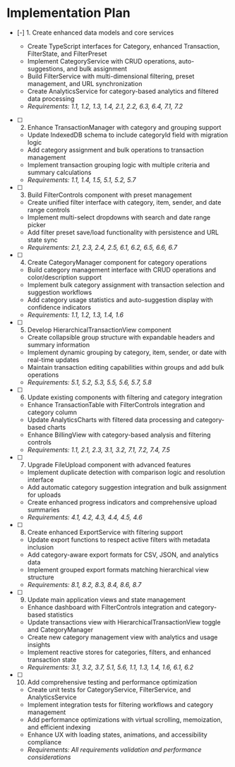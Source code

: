 # Implementation Plan

- [-] 1. Create enhanced data models and core services






  - Create TypeScript interfaces for Category, enhanced Transaction, FilterState, and FilterPreset
  - Implement CategoryService with CRUD operations, auto-suggestions, and bulk assignment
  - Build FilterService with multi-dimensional filtering, preset management, and URL synchronization
  - Create AnalyticsService for category-based analytics and filtered data processing
  - _Requirements: 1.1, 1.2, 1.3, 1.4, 2.1, 2.2, 6.3, 6.4, 7.1, 7.2_

- [ ] 2. Enhance TransactionManager with category and grouping support
  - Update IndexedDB schema to include categoryId field with migration logic
  - Add category assignment and bulk operations to transaction management
  - Implement transaction grouping logic with multiple criteria and summary calculations
  - _Requirements: 1.1, 1.4, 1.5, 5.1, 5.2, 5.7_

- [ ] 3. Build FilterControls component with preset management
  - Create unified filter interface with category, item, sender, and date range controls
  - Implement multi-select dropdowns with search and date range picker
  - Add filter preset save/load functionality with persistence and URL state sync
  - _Requirements: 2.1, 2.3, 2.4, 2.5, 6.1, 6.2, 6.5, 6.6, 6.7_

- [ ] 4. Create CategoryManager component for category operations
  - Build category management interface with CRUD operations and color/description support
  - Implement bulk category assignment with transaction selection and suggestion workflows
  - Add category usage statistics and auto-suggestion display with confidence indicators
  - _Requirements: 1.1, 1.2, 1.3, 1.4, 1.6_

- [ ] 5. Develop HierarchicalTransactionView component
  - Create collapsible group structure with expandable headers and summary information
  - Implement dynamic grouping by category, item, sender, or date with real-time updates
  - Maintain transaction editing capabilities within groups and add bulk operations
  - _Requirements: 5.1, 5.2, 5.3, 5.5, 5.6, 5.7, 5.8_

- [ ] 6. Update existing components with filtering and category integration
  - Enhance TransactionTable with FilterControls integration and category column
  - Update AnalyticsCharts with filtered data processing and category-based charts
  - Enhance BillingView with category-based analysis and filtering controls
  - _Requirements: 1.1, 2.1, 2.3, 3.1, 3.2, 7.1, 7.2, 7.4, 7.5_

- [ ] 7. Upgrade FileUpload component with advanced features
  - Implement duplicate detection with comparison logic and resolution interface
  - Add automatic category suggestion integration and bulk assignment for uploads
  - Create enhanced progress indicators and comprehensive upload summaries
  - _Requirements: 4.1, 4.2, 4.3, 4.4, 4.5, 4.6_

- [ ] 8. Create enhanced ExportService with filtering support
  - Update export functions to respect active filters with metadata inclusion
  - Add category-aware export formats for CSV, JSON, and analytics data
  - Implement grouped export formats matching hierarchical view structure
  - _Requirements: 8.1, 8.2, 8.3, 8.4, 8.6, 8.7_

- [ ] 9. Update main application views and state management
  - Enhance dashboard with FilterControls integration and category-based statistics
  - Update transactions view with HierarchicalTransactionView toggle and CategoryManager
  - Create new category management view with analytics and usage insights
  - Implement reactive stores for categories, filters, and enhanced transaction state
  - _Requirements: 3.1, 3.2, 3.7, 5.1, 5.6, 1.1, 1.3, 1.4, 1.6, 6.1, 6.2_

- [ ] 10. Add comprehensive testing and performance optimization
  - Create unit tests for CategoryService, FilterService, and AnalyticsService
  - Implement integration tests for filtering workflows and category management
  - Add performance optimizations with virtual scrolling, memoization, and efficient indexing
  - Enhance UX with loading states, animations, and accessibility compliance
  - _Requirements: All requirements validation and performance considerations_